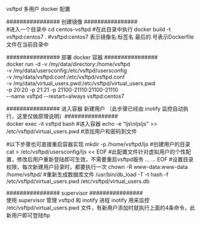 
vsftpd 多用户 docker 配置

################ 创建镜像 ################ \
#进入一个目录中
cd centos-vsftpd
#在此目录中执行
docker build -t vsftpd:centos7 .
#vsftpd:centos7 表示镜像名:标签名
最后的.号表示Dockerfile文件在当前目录中

################ 部署 docker 容器 ################ \
docker run -d -v /my/data/directory:/home/vsftpd \
-v /my/data/usersconfig:/etc/vsftpd/usersconfig \
-v /my/data/vsftpd.conf:/etc/vsftpd/vsftpd.conf \
-v /my/data/virtual_users.pwd:/etc/vsftpd/virtual_users.pwd \
-p 20:20 -p 21:21 -p 21100-21110:21100-21110 \
--name vsftpd --restart=always vsftpd:centos7

################ 进入容器 新建用户 （此步骤已经由 inotify 监控自动执行，这里仅做原理说明）################ \
docker exec -it vsftpd bash #进入容器
echo -e "ljs\nljsljs" >> /etc/vsftpd/virtual_users.pwd #添加用户和密码到文件

#以下步骤也可直接重启容器实现
mkdir -p /home/vsftpd/ljs #创建用户的目录
cat > /etc/vsftpd/usersconfig/ljs << EOF
#此配置文件针对虚拟用户的个性配置，修改后用户重新登陆即可生效，不需要重启vsftpd服务
...
...
EOF
#设置目录权限，每次新建用户目录时，都要执行一次
chown -R www-data:www-data /home/vsftpd/
#重新生成数据库文件
/usr/bin/db_load -T -t hash -f /etc/vsftpd/virtual_users.pwd /etc/vsftpd/virtual_users.db

################ supervisor ################ \
使用 supervisor 管理 vsftpd 和 inotify 进程
inotify 用来监控 /etc/vsftpd/virtual_users.pwd 文件，有新用户添加时就执行上面的4条命令，此新用户即可登陆ftp

